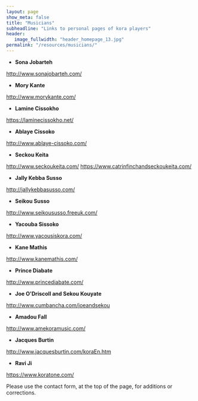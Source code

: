 ```yaml
---
layout: page
show_meta: false
title: "Musicians"
subheadline: "Links to personal pages of kora players"
header:
   image_fullwidth: "header_homepage_13.jpg"
permalink: "/resources/musicians/"
---
```


* **Sona Jobarteh**

<http://www.sonajobarteh.com/>

* **Mory Kante**

<http://www.morykante.com/>

* **Lamine Cissokho**

<https://laminecissokho.net/>

* **Ablaye Cissoko**

<http://www.ablaye-cissoko.com/>
 
* **Seckou Keita** 
 
<http://www.seckoukeita.com/>
<https://www.catrinfinchandseckoukeita.com/>

* **Jally Kebba Susso**

<http://jallykebbasusso.com/>

* **Seikou Susso**

<http://www.seikoususso.freeuk.com/>

* **Yacouba Sissoko**

<http://www.yacousiskora.com/>

* **Kane Mathis**

<http://www.kanemathis.com/>

* **Prince Diabate**  

<http://www.princediabate.com/>

* **Joe O'Driscoll and Sekou Kouyate**

<http://www.cumbancha.com/joeandsekou>

* **Amadou Fall**

<http://www.amekoramusic.com/>

* **Jacques Burtin**

<http://www.jacquesburtin.com/koraEn.htm>

* **Ravi Ji**

<https://www.koratone.com/>

Please use the contact form, at the top of the page, for additions or corrections.
